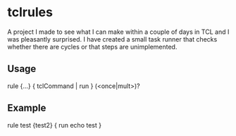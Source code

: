 # tclrules

A project I made to see what I can make within a couple of days in TCL and I was pleasantly surprised. I have created a small task runner that checks whether there are cycles or that steps are unimplemented. 

## Usage 

   rule <name-of-rule> {<other-rules>...} {
        tclCommand |
        run <shelCommand>
   } (<once|mult>)?


## Example

   rule test {test2} {
        run echo test
   }



